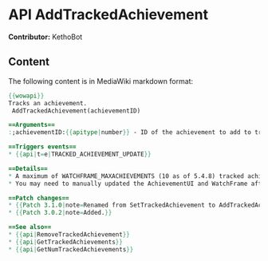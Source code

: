 # API AddTrackedAchievement

**Contributor:** KethoBot

## Content

The following content is in MediaWiki markdown format:

```mediawiki
{{wowapi}}
Tracks an achievement.
 AddTrackedAchievement(achievementID)

==Arguments==
:;achievementID:{{apitype|number}} - ID of the achievement to add to tracking.

==Triggers events==
* {{api|t=e|TRACKED_ACHIEVEMENT_UPDATE}}

==Details==
* A maximum of WATCHFRAME_MAXACHIEVEMENTS (10 as of 5.4.8) tracked achievements can be displayed by the WatchFrame at a time. 
* You may need to manually updated the AchievementUI and WatchFrame after calling this function.

==Patch changes==
* {{Patch 3.1.0|note=Renamed from SetTrackedAchievement to AddTrackedAchievement.}}
* {{Patch 3.0.2|note=Added.}}

==See also==
* {{api|RemoveTrackedAchievement}}
* {{api|GetTrackedAchievements}}
* {{api|GetNumTrackedAchievements}}
```